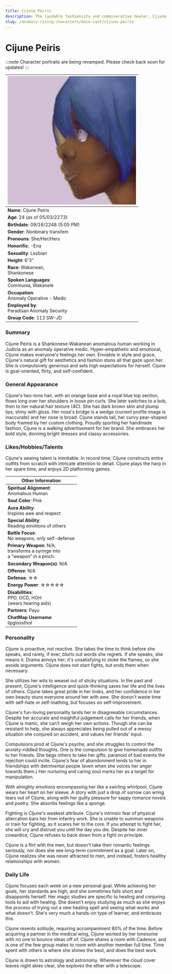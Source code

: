 ```yaml
---
title: Cijune Peiris
description: The laudable fashionista and commiserative healer, Cijune.
slug: /anomaly-rising-characters/main-cast/cijune-peiris
---
```


# Cijune Peiris

:::note
Character portraits are being revamped. Please check back soon for updates!
:::

<div class="leftCharacterProfile"> </div>

| ![Cijune Peiris Image](/img/characters/cijune.jpg) |
| --- |
| **Name**: Cijune Peiris|
| **Age**: 24 (as of 05/03/2273)|
| **Birthdate**: 09/16/2248 (5:05 PM)|
|**Gender**: Nonbinary transfem|
| **Pronouns**: She/Her/Hers|
| **Honorific**: -Ena|
| **Sexuality**: Lesbian|
| **Height**: 6'3"|
| **Race**: Wakanean,<br/> Shankonese|
| **Spoken Languages**:<br/> Communia, Wakanele|
| **Occupation**:<br/> Anomaly Operative - Medic|
| **Employed by**:<br/> Paradisan Anomaly Security|
| **Group Code**: 113 SW-JD|

### Summary

Cijune Peiris is a Shankonese-Wakanean anomalous human working in Judicia as an anomaly operative medic. Hyper-empathetic and emotional, Cijune makes everyone's feelings her own. Enviable in style and grace, Cijune's natural gift for aesthetics and fashion stuns all that gaze upon her. She is compulsively generous and sets high expectations for herself. Cijune is goal-oriented, flirty, and self-confident.

### General Appearance

Cijune's two-tone hair, with an orange base and a royal blue top section, flows long over her shoulders in loose pin curls. She later switches to a bob, then to her natural hair texture (4C). She has dark brown skin and plump lips, shiny with gloss. Her nose's bridge is a wedge (current profile image is inaccurate) and her nose is broad. Cijune stands tall, her curvy pear-shaped body framed by her custom clothing. Proudly sporting her handmade fashion, Cijune is a walking advertisement for her brand. She embraces her bold style, donning bright dresses and classy accessories.

### Likes/Hobbies/Talents

Cijune's sewing talent is inimitable. In record time, Cijune constructs entire outfits from scratch with intricate attention to detail. Cijune plays the harp in her spare time, and enjoys 2D platforming games.

<div class="rightCharacterProfile"> </div>

|Other Information|
| --- |
| **Spiritual Alignment**:<br/> 	Anomalous Human|
| **Soul Color**: 	Pink|
| **Aura Ability**:<br/>	Inspires awe and respect|
| **Special Ability**:<br/> 	Reading emotions of others|
| **Battle Focus**:<br/> 	No weapons, only self-defense|
| **Primary Weapon**: 	N/A,<br/> transforms a syringe into<br/> a “weapon” in a pinch.|
| **Secondary Weapon(s)**: 	N/A|
| **Offense**: N/A|
| **Defense**: ☆☆|
| **Energy Power**: ☆☆☆☆☆|
| **Disabilities**: <br/> 	PPD, OCD, HOH <br/>(wears hearing aids)|
| **Partners**: 	Payu|
| **ChatMap Username**:<br/> 	lipglossthot|

### Personality

Cijune is proactive, not reactive. She takes the time to think before she speaks, and rarely, if ever, blurts out words she regrets. If she speaks, she means it. Drama annoys her; it's unsatisfying to stoke the flames, so she avoids arguments. Cijune does not start fights, but ends them when necessary.

She utilizes her wits to weasel out of sticky situations. In the past and present, Cijune's intelligence and quick-thinking saves her life and the lives of others. Cijune takes great pride in her looks, and her confidence in her own beauty stuns everyone around her with awe. She doesn't waste time with self-hate or self-loathing, but focuses on self-improvement.

Cijune's fun-loving personality lands her in disagreeable circumstances. Despite her accurate and insightful judgement calls for her friends, when Cijune is manic, she can't weigh her own actions. Though she can be resistant to help, she always appreciates being pulled out of a messy situation she conjured on accident, and values her friends' input.

Compulsions prod at Cijune's psyche, and she struggles to control the anxiety-riddled thoughts. One is the compulsion to give homemade outfits to her friends. She begs others to take her gifts, paranoid of bad events the rejection could incite. Cijune's fear of abandonment lends to her in friendships with detrimental people (even when she voices her anger towards them.) Her nurturing and caring soul marks her as a target for manipulation.

With almighty emotions encompassing her like a swirling whirlpool, Cijune wears her heart on her sleeve. A story with just a drop of sorrow can wring tears out of Cijune, along with her guilty pleasure for sappy romance novels and poetry. She absorbs feelings like a sponge.

Fighting is Cijune's weakest attribute. Cijune's intrinsic fear of physical altercation bars her from infantry work. She is unable to summon weapons or train for fighting, as it scares her to the core. If you attempt to fight her, she will cry and distrust you until the day you die. Despite her inner cowardice, Cijune refuses to back down from a fight on principle.

Cijune is a flirt with the men, but doesn't take their romantic feelings seriously, nor does she see long-term commitment as a goal. Later on, Cijune realizes she was never attracted to men, and instead, fosters healthy relationships with women.

### Daily Life

Cijune focuses each week on a new personal goal. While achieving her goals, her standards are high, and she sometimes falls short and disappoints herself. Her magic studies are specific to healing and conjuring tools to aid with healing. She doesn't enjoy studying as much as she enjoys the process of trying out a new healing spell and seeing what works and what doesn't. She's very much a hands-on type of learner, and embraces this.

Cijune resents solitude, requiring accompaniment 80% of the time. Before acquiring a partner in the medical wing, Cijune worked by her lonesome with no one to bounce ideas off of. Cijune shares a room with Cadence, and is one of the few group mates to room with another member full time. Time spent with others is where she shines the best, and does the best work.

Cijune is drawn to astrology and astronomy. Whenever the cloud cover leaves night skies clear, she explores the ether with a telescope.